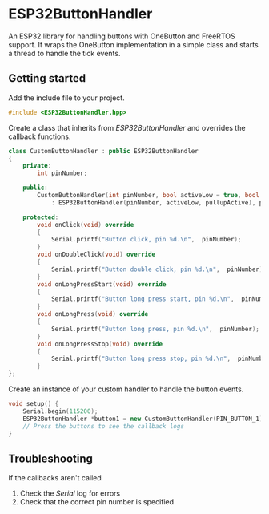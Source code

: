 # ESP32ButtonHandler
An ESP32 library for handling buttons with OneButton and FreeRTOS support.
It wraps the OneButton implementation in a simple class and starts a thread to handle the tick events.

## Getting started

Add the include file to your project.
```cpp
#include <ESP32ButtonHandler.hpp>
```

Create a class that inherits from *ESP32ButtonHandler* and overrides the callback functions.
```cpp
class CustomButtonHandler : public ESP32ButtonHandler
{
    private:
        int pinNumber;

    public:
        CustomButtonHandler(int pinNumber, bool activeLow = true, bool pullupActive = true)
            : ESP32ButtonHandler(pinNumber, activeLow, pullupActive), pinNumber(pinNumber) {}

    protected:
        void onClick(void) override
        {
            Serial.printf("Button click, pin %d.\n",  pinNumber);
        }
        void onDoubleClick(void) override
        {
            Serial.printf("Button double click, pin %d.\n",  pinNumber);
        }
        void onLongPressStart(void) override
        {
            Serial.printf("Button long press start, pin %d.\n",  pinNumber);
        }
        void onLongPress(void) override
        {
            Serial.printf("Button long press, pin %d.\n",  pinNumber);
        }
        void onLongPressStop(void) override
        {
            Serial.printf("Button long press stop, pin %d.\n",  pinNumber);
        }
};
```

Create an instance of your custom handler to handle the button events.
```cpp
void setup() {
    Serial.begin(115200);
    ESP32ButtonHandler *button1 = new CustomButtonHandler(PIN_BUTTON_1);
    // Press the buttons to see the callback logs
}
```

## Troubleshooting
If the callbacks aren't called
1. Check the *Serial* log for errors
2. Check that the correct pin number is specified

